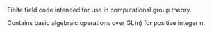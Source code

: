 Finite field code intended for use in computational group theory. 

Contains basic algebraic operations over GL(n) for positive integer n. 
